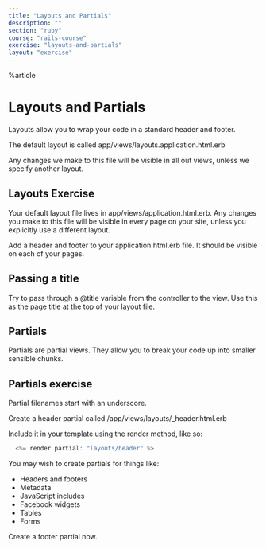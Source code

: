 ```yaml
---
title: "Layouts and Partials"
description: ""
section: "ruby"
course: "rails-course"
exercise: "layouts-and-partials"
layout: "exercise"
---
```



%article




# Layouts and Partials

Layouts allow you to wrap your code in a standard header and footer.

The default layout is called app/views/layouts.application.html.erb

Any changes we make to this file will be visible in all out views, unless we specify another layout.



## Layouts Exercise

Your default layout file lives in app/views/application.html.erb. Any changes you make to this file will be visible in every page on your site, unless you explicitly use a different layout.

Add a header and footer to your application.html.erb file. It should be visible on each of your pages.

## Passing a title

Try to pass through a @title variable from the controller to the view. Use this as the page title at the top of your layout file.





## Partials

Partials are partial views. They allow you to break your code up into smaller sensible chunks.



## Partials exercise

Partial filenames start with an underscore.

Create a header partial called /app/views/layouts/_header.html.erb

Include it in your template using the render method, like so:

```js
  <%= render partial: "layouts/header" %>
```





You may wish to create partials for things like:

* Headers and footers
* Metadata
* JavaScript includes
* Facebook widgets
* Tables
* Forms

Create a footer partial now.
